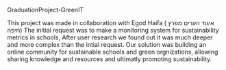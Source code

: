 GraduationProject-GreenIT

This project was made in collaboration with Egod Haifa ( איגוד הערים מפרץ חיפה)
The initial request was to make a monitoring system for sustainability metrics in schools,
After user research we found out it was much deeper and more complex than the intial request.
Our solution was building an online community for sustainable schools and green orgnizations, allowing sharing knowledge and resources and ultimatly promoting sustainability.
